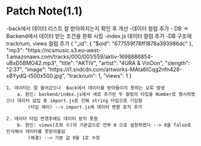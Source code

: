 # Patch Note(1.1)
<Front>
-back에서 데이터 리스트 잘 받아와지는지 확인 후 개선
-데이터 컬럼 추가

<Back>
- DB -> Backend에서 데이터 받는 조건을 완화 시킴
-index.js 데이터 컬럼 추가

<DB>
-DB 구조에 tracknum, views 컬럼 추가
    {
  "_id": {
    "$oid": "677559f78ff1878a393986dc"
  },
  "mp3": "https://ncsmusic.s3.eu-west-1.amazonaws.com/tracks/000/001/559/aktiv-1698886854-uBxD5BMO42.mp3",
  "title": "AKTIV",
  "artist": "4URA & VinDon",
  "slength": "2:37",
  "image": "https://i1.sndcdn.com/artworks-MAta6tCqg2nfn428-xBYydQ-t500x500.jpg",
  "tracknum": 1,
  "views": 1
}

    1. 데이터는 잘 들어갔으나  Back에서 데이터를 받아들이지 못하는 오류 발생
        a. 원인: backend/index.js에서 새로 추가된 두 컬럼의 타입을 Number로 명시하였으나 데이터 삽입 중 import.js로 인해 string 타입으로 기입됨
            (타입 에러) --> import.js에 데이터 변환 로직 추가
    
    2. 데이터 타입 변경후에도 데이터 받지 못함
        b. 원인: views(조회 수)의 기본값으로 전부 0 으로 설정하였다 --> 0을 false로 인식해서 데이터를 못받아들임
            (해결) --> 기본 값 0을 1로 수정